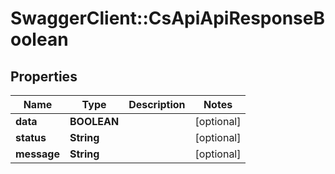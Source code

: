 # SwaggerClient::CsApiApiResponseBoolean

## Properties
Name | Type | Description | Notes
------------ | ------------- | ------------- | -------------
**data** | **BOOLEAN** |  | [optional] 
**status** | **String** |  | [optional] 
**message** | **String** |  | [optional] 


